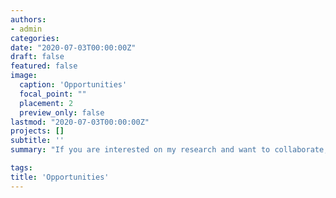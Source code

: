 ```yaml
---
authors:
- admin
categories:
date: "2020-07-03T00:00:00Z"
draft: false
featured: false
image:
  caption: 'Opportunities'
  focal_point: ""
  placement: 2
  preview_only: false
lastmod: "2020-07-03T00:00:00Z"
projects: []
subtitle: ''
summary: "If you are interested on my research and want to collaborate, please get in touch. I often welcome students at TraCEr (MONREPOS-RGZM) and ICArEHB for internships. These normally include training on use-wear analysis, experiments, and imaging equipment. I’m also happy to support PhD and postdoctoral researchers in the field of use-wear analysis and controlled experiments! Contact me!"

tags:
title: 'Opportunities'
---
```

